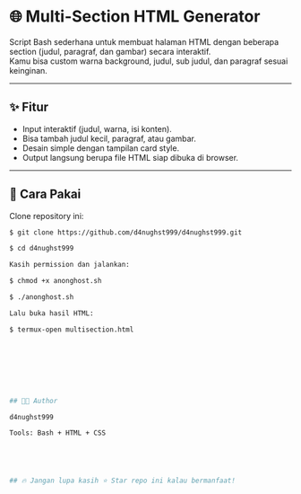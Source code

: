 # 🌐 Multi-Section HTML Generator

Script Bash sederhana untuk membuat halaman HTML dengan beberapa section (judul, paragraf, dan gambar) secara interaktif.  
Kamu bisa custom warna background, judul, sub judul, dan paragraf sesuai keinginan.

---

## ✨ Fitur
- Input interaktif (judul, warna, isi konten).
- Bisa tambah judul kecil, paragraf, atau gambar.
- Desain simple dengan tampilan card style.
- Output langsung berupa file HTML siap dibuka di browser.

---

## 🚀 Cara Pakai
Clone repository ini:
```bash
$ git clone https://github.com/d4nughst999/d4nughst999.git

$ cd d4nughst999

Kasih permission dan jalankan:

$ chmod +x anonghost.sh

$ ./anonghost.sh

Lalu buka hasil HTML:

$ termux-open multisection.html








## 👨‍💻 Author

d4nughst999

Tools: Bash + HTML + CSS





## 🔥 Jangan lupa kasih ⭐ Star repo ini kalau bermanfaat!
